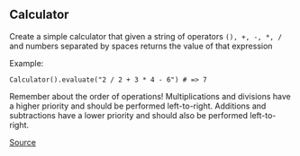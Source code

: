 ## Calculator

Create a simple calculator that given a string of operators `(), +, -, *, /` and numbers separated by spaces returns the value of that expression

Example:

```text
Calculator().evaluate("2 / 2 + 3 * 4 - 6") # => 7
```

Remember about the order of operations! Multiplications and divisions have a higher priority and should be performed left-to-right. Additions and subtractions have a lower priority and should also be performed left-to-right.

[Source](https://www.codewars.com/kata/5235c913397cbf2508000048/train/python)